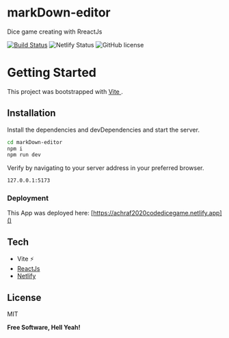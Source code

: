 # markDown-editor

Dice game creating with RreactJs

[![Build Status](https://travis-ci.org/joemccann/dillinger.svg?branch=master)](https://travis-ci.org/joemccann/dillinger) ![Netlify Status](https://api.netlify.com/api/v1/badges/2cfc19a8-1216-4070-bbb4-4a1c38b57132/deploy-status) ![GitHub license](https://img.shields.io/badge/license-MIT-blue.svg)


# Getting Started 

This project was bootstrapped with [Vite ](https://vitejs.dev/).

## Installation

Install the dependencies and devDependencies and start the server.

```sh
cd markDown-editor
npm i 
npm run dev
```
Verify by navigating to your server address in
your preferred browser.

```sh
127.0.0.1:5173
```
### Deployment
This App was deployed here: [https://achraf2020codedicegame.netlify.app]()

## Tech
- Vite ⚡
- [ReactJs](https://reactjs.org/)
- [Netlify](https://www.netlify.com/)

## License

MIT

**Free Software, Hell Yeah!**


